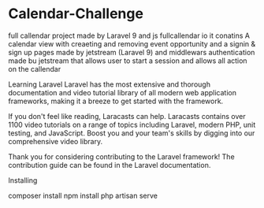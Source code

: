 # Calendar-Challenge
full callendar project made by Laravel 9 and js fullcallendar io 
it conatins A calendar view with creaeting and removing event opportunity 
and a signin & sign up pages made by jetstream (Laravel 9) and middlewars 
authentication made bu jetstream that allows user to start a session and allows all action on the callendar 


Learning Laravel
Laravel has the most extensive and thorough documentation and video tutorial library of all modern web application frameworks, making it a breeze to get started with the framework.

If you don't feel like reading, Laracasts can help. Laracasts contains over 1100 video tutorials on a range of topics including Laravel, modern PHP, unit testing, and JavaScript. Boost you and your team's skills by digging into our comprehensive video library.



Thank you for considering contributing to the Laravel framework! The contribution guide can be found in the Laravel documentation.


Installing 


composer install
npm install
php artisan serve 